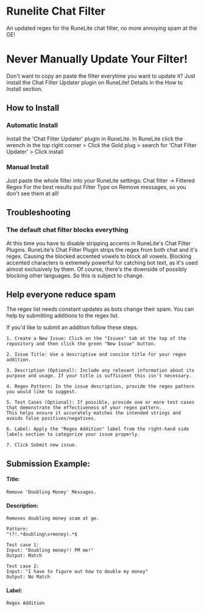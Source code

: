 # Runelite Chat Filter
An updated regex for the RuneLite chat filter, no more annoying spam at the GE!

# Never Manually Update Your Filter!
Don't want to copy an paste the filter everytime you want to update it?
Just install the Chat Filter Updater plugin on RuneLite! Details in the How to Install section.

## How to Install
### Automatic Install
Install the 'Chat Filter Updater' plugin in RuneLite.
In RuneLite click the wrench in the top right corner > Click the Gold plug > search for 'Chat Filter Updater' > Click install

### Manual Install
Just paste the whole filter into your RuneLite settings: Chat filter -> Filtered Regex
For the best results put Filter Type on Remove messages, so you don't see them at all!

## Troubleshooting

  ### The default chat filter blocks everything
  At this time you have to disable stripping accents in RuneLite's Chat Filter Plugins. 
  RuneLite's Chat Filter Plugin strips the regex from both chat and it's regex. Causing the blocked accented vowels to block all vowels.
  Blocking accented characters is extremely powerful for catching bot text, as it's used almost exclusively by them. Of course, there's the downside of possibly blocking other languages. So this is subject to change.

## Help everyone reduce spam
The regex list needs constant updates as bots change their spam. You can help by submitting additions to the regex list.

If you'd like to submit an addition follow these steps.

    1. Create a New Issue: Click on the "Issues" tab at the top of the repository and then click the green "New Issue" button.

    2. Issue Title: Use a descriptive and concise title for your regex addition.

    3. Description (Optional): Include any relevant information about its purpose and usage. If your title is sufficient this isn't necessary.

    4. Regex Pattern: In the issue description, provide the regex pattern you would like to suggest.

    5. Test Cases (Optional): If possible, provide one or more test cases that demonstrate the effectiveness of your regex pattern.
    This helps ensure it accurately matches the intended strings and avoids false positives/negatives.

    6. Label: Apply the "Regex Addition" label from the right-hand side labels section to categorize your issue properly.

    7. Click Submit new issue.



## Submission Example:

#### Title: 
    Remove 'Doubling Money' Messages.
#### Description:
    Removes doubling money scam at ge.
    
    Pattern:
    ^(?!.*doubling\s+money).*$

    Test case 1:
    Input: "Doubling money!! PM me!"
    Output: Match
    
    Test case 2:
    Input: "I have to figure out how to double my money"
    Output: No Match 
#### Label: 
    Regex Addition

